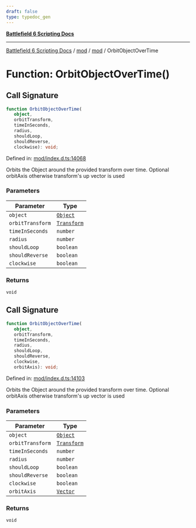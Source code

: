 ```yaml
---
draft: false
type: typedoc_gen
---
```


[**Battlefield 6 Scripting Docs**](../../../_index.md)

***

[Battlefield 6 Scripting Docs](../../../_index.md) / [mod](../../_index.md) / [mod](../_index.md) / OrbitObjectOverTime

# Function: OrbitObjectOverTime()

## Call Signature

```ts
function OrbitObjectOverTime(
   object, 
   orbitTransform, 
   timeInSeconds, 
   radius, 
   shouldLoop, 
   shouldReverse, 
   clockwise): void;
```

Defined in: [mod/index.d.ts:14068](https://github.com/battlefield-portal-community/portal-docs/blob/ff09b2690670f74de7e97198022e5a97ff1161ff/generators/santiago/mod/index.d.ts#L14068)

Orbits the Object around the provided transform over time. Optional orbitAxis otherwise transform's up vector is used

### Parameters

| Parameter | Type |
| ------ | ------ |
| `object` | [`Object`](../Object/_index.md) |
| `orbitTransform` | [`Transform`](../Transform/_index.md) |
| `timeInSeconds` | `number` |
| `radius` | `number` |
| `shouldLoop` | `boolean` |
| `shouldReverse` | `boolean` |
| `clockwise` | `boolean` |

### Returns

`void`

## Call Signature

```ts
function OrbitObjectOverTime(
   object, 
   orbitTransform, 
   timeInSeconds, 
   radius, 
   shouldLoop, 
   shouldReverse, 
   clockwise, 
   orbitAxis): void;
```

Defined in: [mod/index.d.ts:14103](https://github.com/battlefield-portal-community/portal-docs/blob/ff09b2690670f74de7e97198022e5a97ff1161ff/generators/santiago/mod/index.d.ts#L14103)

Orbits the Object around the provided transform over time. Optional orbitAxis otherwise transform's up vector is used

### Parameters

| Parameter | Type |
| ------ | ------ |
| `object` | [`Object`](../Object/_index.md) |
| `orbitTransform` | [`Transform`](../Transform/_index.md) |
| `timeInSeconds` | `number` |
| `radius` | `number` |
| `shouldLoop` | `boolean` |
| `shouldReverse` | `boolean` |
| `clockwise` | `boolean` |
| `orbitAxis` | [`Vector`](../Vector/_index.md) |

### Returns

`void`
